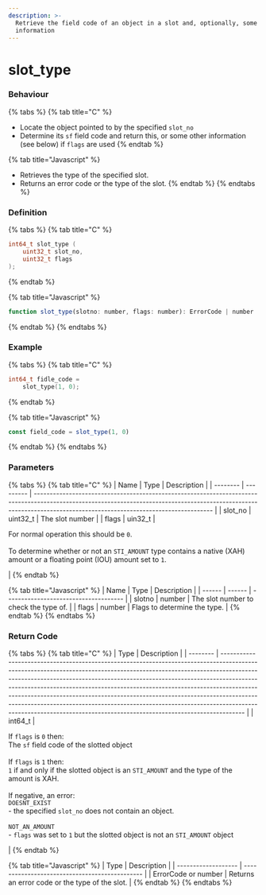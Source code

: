 ```yaml
---
description: >-
  Retrieve the field code of an object in a slot and, optionally, some other
  information
---
```


# slot\_type

### &#x20;Behaviour

{% tabs %}
{% tab title="C" %}
* Locate the object pointed to by the specified `slot_no`
* Determine its `sf` field code and return this, or some other information (see below) if `flags` are used
{% endtab %}

{% tab title="Javascript" %}
* Retrieves the type of the specified slot.
* Returns an error code or the type of the slot.
{% endtab %}
{% endtabs %}

### Definition

{% tabs %}
{% tab title="C" %}
```c
int64_t slot_type (
    uint32_t slot_no,
    uint32_t flags
);
```
{% endtab %}

{% tab title="Javascript" %}
```javascript
function slot_type(slotno: number, flags: number): ErrorCode | number
```
{% endtab %}
{% endtabs %}



### Example

{% tabs %}
{% tab title="C" %}
```c
int64_t fidle_code = 
    slot_type(1, 0);
```
{% endtab %}

{% tab title="Javascript" %}
```javascript
const field_code = slot_type(1, 0)
```
{% endtab %}
{% endtabs %}



### Parameters

{% tabs %}
{% tab title="C" %}
| Name     | Type      | Description                                                                                                                                                                                                          |
| -------- | --------- | -------------------------------------------------------------------------------------------------------------------------------------------------------------------------------------------------------------------- |
| slot\_no | uint32\_t | The slot number                                                                                                                                                                                                      |
| flags    | uin32\_t  | <p>For normal operation this should be <code>0</code>.<br><br>To determine whether or not an <code>STI_AMOUNT</code> type contains a native (XAH) amount or a floating point (IOU) amount set to <code>1</code>.</p> |
{% endtab %}

{% tab title="Javascript" %}
| Name   | Type   | Description                           |
| ------ | ------ | ------------------------------------- |
| slotno | number | The slot number to check the type of. |
| flags  | number | Flags to determine the type.          |
{% endtab %}
{% endtabs %}



### Return Code

{% tabs %}
{% tab title="C" %}
| Type     | Description                                                                                                                                                                                                                                                                                                                                                                                                                                                                                                                                                               |
| -------- | ------------------------------------------------------------------------------------------------------------------------------------------------------------------------------------------------------------------------------------------------------------------------------------------------------------------------------------------------------------------------------------------------------------------------------------------------------------------------------------------------------------------------------------------------------------------------- |
| int64\_t | <p>If <code>flags</code> is <code>0</code> then:<br>The <code>sf</code> field code of the slotted object<br><br>If <code>flags</code> is <code>1</code> then:<br><code>1</code> if and only if the slotted object is an <code>STI_AMOUNT</code> and the type of the amount is XAH.<br><br>If negative, an error:<br><code>DOESNT_EXIST</code><br>- the specified <code>slot_no</code> does not contain an object.<br><br><code>NOT_AN_AMOUNT</code><br>- <code>flags</code> was set to <code>1</code> but the slotted object is not an <code>STI_AMOUNT</code> object</p> |
{% endtab %}

{% tab title="Javascript" %}
| Type                | Description                                    |
| ------------------- | ---------------------------------------------- |
| ErrorCode or number | Returns an error code or the type of the slot. |
{% endtab %}
{% endtabs %}

